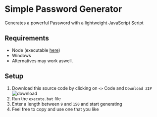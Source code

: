 # Simple Password Generator
Generates a powerful Password with a lightweight JavaScript Script

## Requirements
- Node (executable [here](https://nodejs.org/en/download/))
- Windows
- Alternatives may work aswell.

## Setup
1. Download this source code by clicking on `<>` Code and `Download ZIP`\
![download](https://github.com/ItsLeMax/Simple-Password-Generator/assets/80857459/3ca81cf2-d988-43ec-98d3-1f9de159dda7)
2. Run the `execute.bat` file
3. Enter a length between `9` and `150` and start generating
4. Feel free to copy and use one that you like